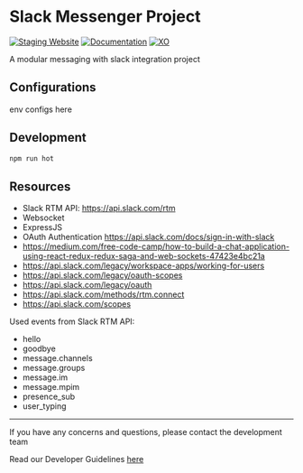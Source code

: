 # Slack Messenger Project #

[![Staging Website](https://img.shields.io/website?label=Staging&url=https://fbzhjzwipk.herokuapp.com/)](https://fbzhjzwipk.herokuapp.com/)
[![Documentation](https://img.shields.io/badge/Read-Documentation-green)](https://docs.google.com/document/d/1-bZ1B2zxUaglfIZTu-lmOQZIX9BGpJKoBpFvX8IszTM/edit?usp=sharing)
[![XO](https://img.shields.io/badge/Powered%20by-XtendOPS%20DEV%20Team-blue)](http://dev-wiki.xtendops.com/)

A modular messaging with slack integration project

## Configurations ##

env configs here

## Development ##

```bash
npm run hot
```

## Resources ##

* Slack RTM API: https://api.slack.com/rtm
* Websocket
* ExpressJS
* OAuth Authentication https://api.slack.com/docs/sign-in-with-slack
* https://medium.com/free-code-camp/how-to-build-a-chat-application-using-react-redux-redux-saga-and-web-sockets-47423e4bc21a
* https://api.slack.com/legacy/workspace-apps/working-for-users
* https://api.slack.com/legacy/oauth-scopes
* https://api.slack.com/legacy/oauth
* https://api.slack.com/methods/rtm.connect
* https://api.slack.com/scopes

Used events from Slack RTM API:

* hello
* goodbye
* message.channels
* message.groups
* message.im
* message.mpim
* presence_sub
* user_typing

---

If you have any concerns and questions, please contact the development team

Read our Developer Guidelines [here](https://docs.google.com/document/d/1CrRmbC_h1-Mj3hAIxGKVUUoG6kRUFgR4s2Ivn-LIo9A/edit)
